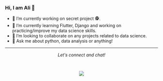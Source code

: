 ### Hi, I am Ali 👋


- 🔭 I’m currently working on secret project 🕵️.
- 🌱 I’m currently learning Flutter, Django and working on practicing/improve my data science skills.
- 👯 I’m looking to collaborate on any projects related to data science.
- 💬 Ask me about python, data analysis or anything!

<hr>
<p align="center">
  <i>Let's connect and chat!</i>

  <p align="center">
    <a href="https://www.linkedin.com/in/AliOh/" alt="Linkedin"><img src=""></a>
    <a href="https://twitter.com/alioh" alt="Twitter"><img src=""></a>
    <a href="https://t.me/aliohali" alt="Telegram"><img src=""></a>
    <a href="https://alioh.github.io/" alt="My Blog"><img src=""></a>
    <a href="https://www.alioh.com/" alt="My site"><img src=""></a>
  </p>

  <p align="center">
    <a href="http://hits.dwyl.com/alioh/alioh">
      <img align="center" src="http://hits.dwyl.com/alioh/alioh.svg">
    </a>
  </p>
</p>
